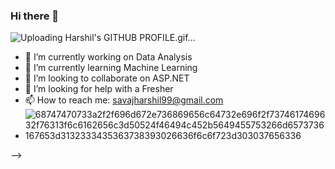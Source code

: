 ### Hi there 👋
![Uploading Harshil's GITHUB PROFILE.gif…]()

- 🔭 I’m currently working on Data Analysis
- 🌱 I’m currently learning Machine Learning
- 👯 I’m looking to collaborate on ASP.NET 
- 🤔 I’m looking for help with a Fresher
- 📫 How to reach me: savajharshil99@gmail.com
- ![68747470733a2f2f696d672e736869656c64732e696f2f7374617469632f76313f6c6162656c3d50524f46494c452b5649455753266d6573736167653d3132333435363738393026636f6c6f723d303037656336](https://user-images.githubusercontent.com/75235451/183246576-4b356486-96a7-41ee-b7d9-0f8fec0a823c.svg)

-->
